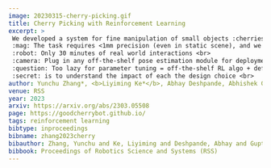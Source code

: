```yaml
---
image: 20230315-cherry-picking.gif
title: Cherry Picking with Reinforcement Learning
excerpt: >
 We developed a system for fine manipulation of small objects :cherries: without rigid surface support (floating :ocean:, windy :leaves:, human disturbance) using chopsticks (simple tool for fine manipulation).<br>
 :mag: The task requires <1mm precision (even in static scene), and we add unmodeled dynamic disturbance <br>
 :robot: Only 30 minutes of real world interactions <br>
 :camera: Plug in any off-the-shelf pose estimation module for deployment.<br>
 :question: Too lazy for parameter tuning = off-the-shelf RL algo + default params <br>
 :secret: is to understand the impact of each the design choice <br>
author: Yunchu Zhang*, <b>Liyiming Ke*</b>, Abhay Deshpande, Abhishek Gupta, Siddhartha Srinivasa
venue: RSS
year: 2023
arxiv: https://arxiv.org/abs/2303.05508
page: https://goodcherrybot.github.io/
tags: reinforcement learning
bibtype: inproceedings
bibname: zhang2023cherry
bibauthor: Zhang, Yunchu and Ke, Liyiming and Deshpande, Abhay and Gupta, Abhishek and Srinivasa, Siddhartha
bibbook: Proceedings of Robotics Science and Systems (RSS)
---
```

